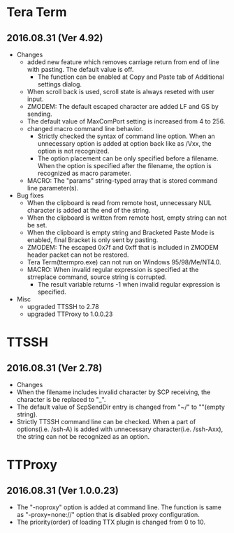 # Tera Term
## 2016.08.31 (Ver 4.92)

 * Changes
   * added new feature which removes carriage return from end of line with pasting. The default value is off.
     * The function can be enabled at Copy and Paste tab of Additional settings dialog.
   * When scroll back is used, scroll state is always reseted with user input.
   * ZMODEM: The default escaped character are added LF and GS by sending.
   * The default value of MaxComPort setting is increased from 4 to 256.
   * changed macro command line behavior.
     * Strictly checked the syntax of command line option. When an unnecessary option is added at option back like as /Vxx, the option is not recognized.
     * The option placement can be only specified before a filename. When the option is specified after the filename, the option is recognized as macro parameter.
   * MACRO: The "params" string-typed array that is stored command line parameter(s).
 * Bug fixes
   * When the clipboard is read from remote host, unnecessary NUL character is added at the end of the string.
   * When the clipboard is written from remote host, empty string can not be set.
   * When the clipboard is empty string and Bracketed Paste Mode is enabled, final Bracket is only sent by pasting.
   * ZMODEM: The escaped 0x7f and 0xff that is included in ZMODEM header packet can not be restored.
   * Tera Term(ttermpro.exe) can not run on Windows 95/98/Me/NT4.0.
   * MACRO: When invalid regular expression is specified at the strreplace command, source string is corrupted.
     * The result variable returns -1 when invalid regular expression is specified.
 * Misc
   * upgraded TTSSH to 2.78
   * upgraded TTProxy to 1.0.0.23

# TTSSH
## 2016.08.31 (Ver 2.78)

 * Changes
 * When the filename includes invalid character by SCP receiving, the character is be replaced to "\_".
 * The default value of ScpSendDir entry is changed from "~/" to ""(empty string).
 * Strictly TTSSH command line can be checked. When a part of options(i.e. /ssh-A) is added with unnecessary character(i.e. /ssh-Axx), the string can not be recognized as an option.

# TTProxy
## 2016.08.31 (Ver 1.0.0.23)

 * The "-noproxy" option is added at command line. The function is same as "-proxy=none://" option that is disabled proxy configuration.
 * The priority(order) of loading TTX plugin is changed from 0 to 10.
